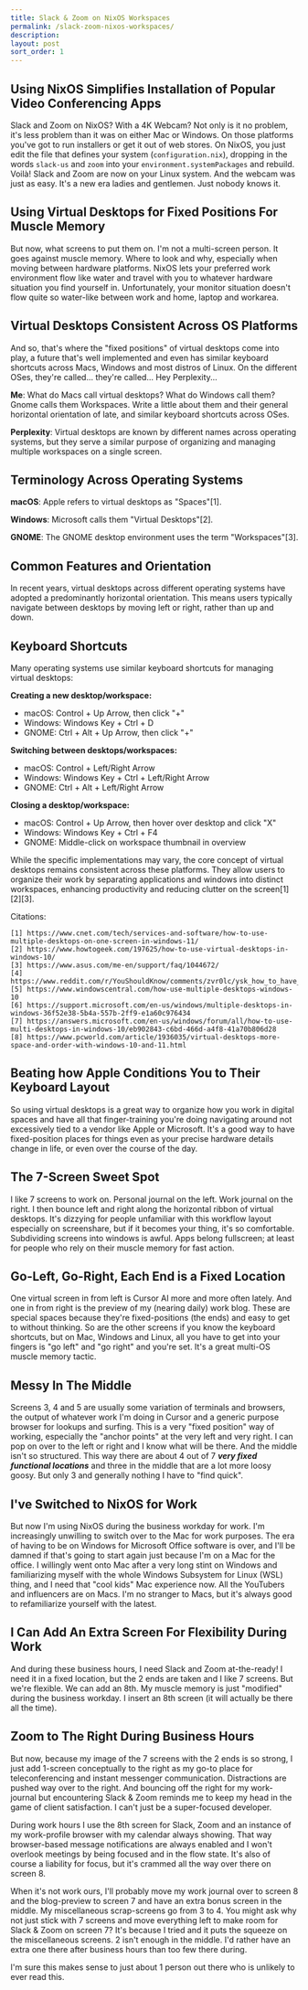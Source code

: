 ```yaml
---
title: Slack & Zoom on NixOS Workspaces
permalink: /slack-zoom-nixos-workspaces/
description: 
layout: post
sort_order: 1
---
```


## Using NixOS Simplifies Installation of Popular Video Conferencing Apps

Slack and Zoom on NixOS? With a 4K Webcam? Not only is it no problem, it's less
problem than it was on either Mac or Windows. On those platforms you've got to
run installers or get it out of web stores. On NixOS, you just edit the file
that defines your system (`configuration.nix`), dropping in the words `slack-us`
and `zoom` into your `environment.systemPackages` and rebuild. Voilà! Slack and
Zoom are now on your Linux system. And the webcam was just as easy. It's a new
era ladies and gentlemen. Just nobody knows it.

## Using Virtual Desktops for Fixed Positions For Muscle Memory

But now, what screens to put them on. I'm not a multi-screen person. It goes
against muscle memory. Where to look and why, especially when moving between
hardware platforms. NixOS lets your preferred work environment flow like water
and travel with you to whatever hardware situation you find yourself in.
Unfortunately, your monitor situation doesn't flow quite so water-like between
work and home, laptop and workarea. 

## Virtual Desktops Consistent Across OS Platforms

And so, that's where the "fixed positions" of virtual desktops come into play, a
future that's well implemented and even has similar keyboard shortcuts across
Macs, Windows and most distros of Linux. On the different OSes, they're
called... they're called... Hey Perplexity...

**Me**: What do Macs call virtual desktops? What do Windows call them? Gnome calls them Workspaces. Write a little about them and their general horizontal orientation of late, and similar keyboard shortcuts across OSes.

**Perplexity**: Virtual desktops are known by different names across operating systems, but they serve a similar purpose of organizing and managing multiple workspaces on a single screen.

## Terminology Across Operating Systems

**macOS**: Apple refers to virtual desktops as "Spaces"[1].

**Windows**: Microsoft calls them "Virtual Desktops"[2].

**GNOME**: The GNOME desktop environment uses the term "Workspaces"[3].

## Common Features and Orientation

In recent years, virtual desktops across different operating systems have adopted a predominantly horizontal orientation. This means users typically navigate between desktops by moving left or right, rather than up and down.

## Keyboard Shortcuts

Many operating systems use similar keyboard shortcuts for managing virtual desktops:

**Creating a new desktop/workspace:**
- macOS: Control + Up Arrow, then click "+"
- Windows: Windows Key + Ctrl + D
- GNOME: Ctrl + Alt + Up Arrow, then click "+"

**Switching between desktops/workspaces:**
- macOS: Control + Left/Right Arrow
- Windows: Windows Key + Ctrl + Left/Right Arrow
- GNOME: Ctrl + Alt + Left/Right Arrow

**Closing a desktop/workspace:**
- macOS: Control + Up Arrow, then hover over desktop and click "X"
- Windows: Windows Key + Ctrl + F4
- GNOME: Middle-click on workspace thumbnail in overview

While the specific implementations may vary, the core concept of virtual desktops remains consistent across these platforms. They allow users to organize their work by separating applications and windows into distinct workspaces, enhancing productivity and reducing clutter on the screen[1][2][3].

Citations:

    [1] https://www.cnet.com/tech/services-and-software/how-to-use-multiple-desktops-on-one-screen-in-windows-11/
    [2] https://www.howtogeek.com/197625/how-to-use-virtual-desktops-in-windows-10/
    [3] https://www.asus.com/me-en/support/faq/1044672/
    [4] https://www.reddit.com/r/YouShouldKnow/comments/zvr0lc/ysk_how_to_have_multiple_virtual_desktops_in/
    [5] https://www.windowscentral.com/how-use-multiple-desktops-windows-10
    [6] https://support.microsoft.com/en-us/windows/multiple-desktops-in-windows-36f52e38-5b4a-557b-2ff9-e1a60c976434
    [7] https://answers.microsoft.com/en-us/windows/forum/all/how-to-use-multi-desktops-in-windows-10/eb902843-c6bd-466d-a4f8-41a70b806d28
    [8] https://www.pcworld.com/article/1936035/virtual-desktops-more-space-and-order-with-windows-10-and-11.html

## Beating how Apple Conditions You to Their Keyboard Layout

So using virtual desktops is a great way to organize how you work in digital
spaces and have all that finger-training you're doing navigating around not
excessively tied to a vendor like Apple or Microsoft. It's a good way to have
fixed-position places for things even as your precise hardware details change in
life, or even over the course of the day. 

## The 7-Screen Sweet Spot

I like 7 screens to work on. Personal journal on the left. Work journal on the
right. I then bounce left and right along the horizontal ribbon of virtual
desktops. It's dizzying for people unfamiliar with this workflow layout
especially on screenshare, but if it becomes your thing, it's so comfortable.
Subdividing screens into windows is awful. Apps belong fullscreen; at least for
people who rely on their muscle memory for fast action.

## Go-Left, Go-Right, Each End is a Fixed Location

One virtual screen in from left is Cursor AI more and more often lately. And one
in from right is the preview of my (nearing daily) work blog. These are special
spaces because they're fixed-positions (the ends) and easy to get to without
thinking. So are the other screens if you know the keyboard shortcuts, but on
Mac, Windows and Linux, all you have to get into your fingers is "go left" and
"go right" and you're set. It's a great multi-OS muscle memory tactic.

## Messy In The Middle

Screens 3, 4 and 5 are usually some variation of terminals and browsers, the
output of whatever work I'm doing in Cursor and a generic purpose browser for
lookups and surfing. This is a very "fixed position" way of working, especially
the "anchor points" at the very left and very right. I can pop on over to the
left or right and I know what will be there. And the middle isn't so structured.
This way there are about 4 out of 7 ***very fixed functional locations*** and
three in the middle that are a lot more loosy goosy. But only 3 and generally
nothing I have to "find quick".

## I've Switched to NixOS for Work

But now I'm using NixOS during the business workday for work. I'm increasingly
unwilling to switch over to the Mac for work purposes. The era of having to be
on Windows for Microsoft Office software is over, and I'll be damned if that's
going to start again just because I'm on a Mac for the office. I willingly went
onto Mac after a very long stint on Windows and familiarizing myself with the
whole Windows Subsystem for Linux (WSL) thing, and I need that "cool kids" Mac
experience now. All the YouTubers and influencers are on Macs. I'm no stranger
to Macs, but it's always good to refamiliarize yourself with the latest.

## I Can Add An Extra Screen For Flexibility During Work

And during these business hours, I need Slack and Zoom at-the-ready! I need it
in a fixed location, but the 2 ends are taken and I like 7 screens. But we're
flexible. We can add an 8th. My muscle memory is just "modified" during the
business workday. I insert an 8th screen (it will actually be there all the
time). 

## Zoom to The Right During Business Hours

But now, because my image of the 7 screens with the 2 ends is so strong, I just
add 1-screen conceptually to the right as my go-to place for teleconferencing
and instant messenger communication. Distractions are pushed way over to the
right. And bouncing off the right for my work-journal but encountering Slack &
Zoom reminds me to keep my head in the game of client satisfaction. I can't just
be a super-focused developer.

During work hours I use the 8th screen for Slack, Zoom and an instance of my
work-profile browser with my calendar always showing. That way browser-based
message notifications are always enabled and I won't overlook meetings by being
focused and in the flow state. It's also of course a liability for focus, but
it's crammed all the way over there on screen 8.

When it's not work ours, I'll probably move my work journal over to screen 8 and
the blog-preview to screen 7 and have an extra bonus screen in the middle. My
miscellaneous scrap-screens go from 3 to 4. You might ask why not just stick
with 7 screens and move everything left to make room for Slack & Zoom on screen
7? It's because I tried and it puts the squeeze on the miscellaneous screens. 2
isn't enough in the middle. I'd rather have an extra one there after business
hours than too few there during.

I'm sure this makes sense to just about 1 person out there who is unlikely to
ever read this.


